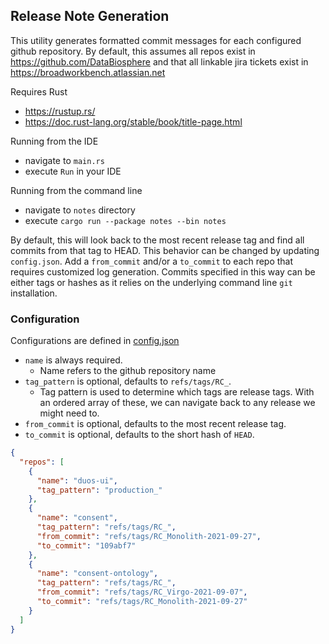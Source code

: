 ## Release Note Generation

This utility generates formatted commit messages for each
configured github repository. By default, this assumes all
repos exist in https://github.com/DataBiosphere and that
all linkable jira tickets exist in https://broadworkbench.atlassian.net

Requires Rust
* https://rustup.rs/
* https://doc.rust-lang.org/stable/book/title-page.html

Running from the IDE
* navigate to `main.rs`
* execute `Run` in your IDE

Running from the command line
* navigate to `notes` directory
* execute `cargo run --package notes --bin notes`

By default, this will look back to the most recent release tag and 
find all commits from that tag to HEAD. This behavior can be changed
by updating `config.json`. Add a `from_commit` and/or a `to_commit` 
to each repo that requires customized log generation. Commits 
specified in this way can be either tags or hashes as it relies 
on the underlying command line `git` installation.

### Configuration

Configurations are defined in [config.json](config.json)

* `name` is always required.
  * Name refers to the github repository name
* `tag_pattern` is optional, defaults to `refs/tags/RC_`. 
  * Tag pattern is used to determine which tags are release tags. With an ordered array of these, we can navigate back to any release we might need to.
* `from_commit` is optional, defaults to the most recent release tag.
* `to_commit` is optional, defaults to the short hash of `HEAD`.

```json
{
  "repos": [
    {
      "name": "duos-ui",
      "tag_pattern": "production_"
    },
    {
      "name": "consent",
      "tag_pattern": "refs/tags/RC_",
      "from_commit": "refs/tags/RC_Monolith-2021-09-27",
      "to_commit": "109abf7"
    },
    {
      "name": "consent-ontology",
      "tag_pattern": "refs/tags/RC_",
      "from_commit": "refs/tags/RC_Virgo-2021-09-07",
      "to_commit": "refs/tags/RC_Monolith-2021-09-27"
    }
  ]
}
```